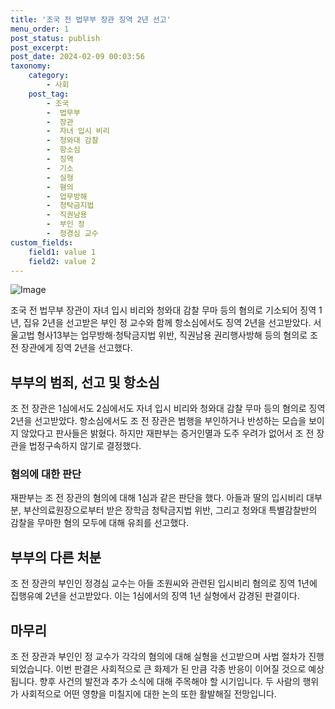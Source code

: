 ```yaml
---
title: '조국 전 법무부 장관 징역 2년 선고'
menu_order: 1
post_status: publish
post_excerpt: 
post_date: 2024-02-09 00:03:56
taxonomy:
    category:
        - 사회
    post_tag:
        - 조국
        -  법무부
        -  장관
        -  자녀 입시 비리
        -  청와대 감찰
        -  항소심
        -  징역
        -  기소
        -  실형
        -  혐의
        -  업무방해
        -  청탁금지법
        -  직권남용
        -  부인 정
        -  정경심 교수
custom_fields:
    field1: value 1
    field2: value 2
---
```


![Image](https://imgnews.pstatic.net/image/022/2024/02/08/20240208511507_20240208165602365.jpg?type=w647)

조국 전 법무부 장관이 자녀 입시 비리와 청와대 감찰 무마 등의 혐의로 기소되어 징역 1년, 집유 2년을 선고받은 부인 정 교수와 함께 항소심에서도 징역 2년을 선고받았다. 서울고법 형사13부는 업무방해·청탁금지법 위반, 직권남용 권리행사방해 등의 혐의로 조 전 장관에게 징역 2년을 선고했다.
## 부부의 범죄, 선고 및 항소심
조 전 장관은 1심에서도 2심에서도 자녀 입시 비리와 청와대 감찰 무마 등의 혐의로 징역 2년을 선고받았다. 항소심에서도 조 전 장관은 범행을 부인하거나 반성하는 모습을 보이지 않았다고 판사들은 밝혔다. 하지만 재판부는 증거인멸과 도주 우려가 없어서 조 전 장관을 법정구속하지 않기로 결정했다.
### 혐의에 대한 판단
재판부는 조 전 장관의 혐의에 대해 1심과 같은 판단을 했다. 아들과 딸의 입시비리 대부분, 부산의료원장으로부터 받은 장학금 청탁금지법 위반, 그리고 청와대 특별감찰반의 감찰을 무마한 혐의 모두에 대해 유죄를 선고했다.
## 부부의 다른 처분
조 전 장관의 부인인 정경심 교수는 아들 조원씨와 관련된 입시비리 혐의로 징역 1년에 집행유예 2년을 선고받았다. 이는 1심에서의 징역 1년 실형에서 감경된 판결이다.
## 마무리
조 전 장관과 부인인 정 교수가 각각의 혐의에 대해 실형을 선고받으며 사법 절차가 진행되었습니다. 이번 판결은 사회적으로 큰 화제가 된 만큼 각종 반응이 이어질 것으로 예상됩니다. 향후 사건의 발전과 추가 소식에 대해 주목해야 할 시기입니다. 두 사람의 행위가 사회적으로 어떤 영향을 미칠지에 대한 논의 또한 활발해질 전망입니다.
